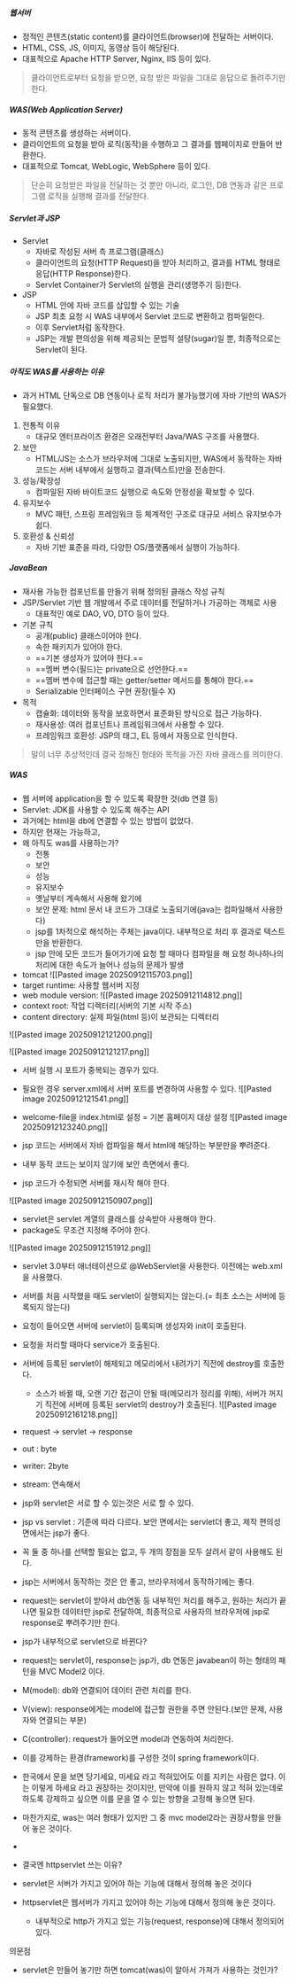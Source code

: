 ##### 웹서버
- 정적인 콘텐츠(static content)를 클라이언트(browser)에 전달하는 서버이다.
- HTML, CSS, JS, 이미지, 동영상 등이 해당된다.
- 대표적으로 Apache HTTP Server, Nginx, IIS 등이 있다.
> 클라이언트로부터 요청을 받으면, 요청 받은 파일을 그대로 응답으로 돌려주기만 한다.

##### WAS(Web Application Server)
- 동적 콘텐츠를 생성하는 서버이다.
- 클라이언트의 요청을 받아 로직(동작)을 수행하고 그 결과를 웹페이지로 만들어 반환한다.
- 대표적으로 Tomcat, WebLogic, WebSphere 등이 있다.
>단순히 요청받은 파일을 전달하는 것 뿐만 아니라, 로그인, DB 연동과 같은 프로그램 로직을 실행해 결과를 전달한다.


##### Servlet과 JSP
- Servlet
	- 자바로 작성된 서버 측 프로그램(클래스)
	- 클라이언트의 요청(HTTP Request)을 받아 처리하고, 결과를 HTML 형태로 응답(HTTP Response)한다.
	- Servlet Container가 Servlet의 실행을 관리(생명주기 등)한다.
- JSP
	- HTML 안에 자바 코드를 삽입할 수 있는 기술
	- JSP 최초 요청 시 WAS 내부에서 Servlet 코드로 변환하고 컴파일한다.
	- 이후 Servlet처럼 동작한다.
	- JSP는 개발 편의성을 위해 제공되는 문법적 설탕(sugar)일 뿐, 최종적으로는 Servlet이 된다.

##### 아직도 WAS를 사용하는 이유
- 과거 HTML 단독으로 DB 연동이나 로직 처리가 불가능했기에 자바 기반의 WAS가 필요했다.
1. 전통적 이유
	- 대규모 엔터프라이즈 환경은 오래전부터 Java/WAS 구조를 사용했다.
2. 보안
	- HTML/JS는 소스가 브라우저에 그대로 노출되지만, WAS에서 동작하는 자바 코드는 서버 내부에서 실행하고 결과(텍스트)만을 전송한다.
3. 성능/확장성
	- 컴파일된 자바 바이트코드 실행으로 속도와 안정성을 확보할 수 있다.
4. 유지보수
	- MVC 패턴, 스프링 프레임워크 등 체계적인 구조로 대규모 서비스 유지보수가 쉽다.
5. 호환성 & 신뢰성
	- 자바 기반 표준을 따라, 다양한 OS/플랫폼에서 실행이 가능하다.


##### JavaBean
- 재사용 가능한 컴포넌트를 만들기 위해 정의된 클래스 작성 규칙
- JSP/Servlet 기반 웹 개발에서 주로 데이터를 전달하거나 가공하는 객체로 사용
	- 대표적인 예로 DAO, VO, DTO 등이 있다.
- 기본 규칙
	- 공개(public) 클래스이어야 한다.
	- 속한 패키지가 있어야 한다.
	- ==기본 생성자가 있어야 한다.==
	- ==멤버 변수(필드)는 private으로 선언한다.==
	- ==멤버 변수에 접근할 때는 getter/setter 메서드를 통해야 한다.==
	- Serializable 인터페이스 구현 권장(필수 X)
- 목적
	- 캡슐화: 데이터와 동작을 보호하면서 표준화된 방식으로 접근 가능하다.
	- 재사용성: 여러 컴포넌트나 프레임워크에서 사용할 수 있다.
	- 프레임워크 호환성: JSP의 태그, EL 등에서 자동으로 인식한다.

> 말이 너무 추상적인데 결국 정해진 형태와 목적을 가진 자바 클래스를 의미한다.
##### WAS
- 웹 서버에 application을 할 수 있도록 확장한 것(db 연결 등)
- Servlet: JDK를 사용할 수 있도록 해주는 API
- 과거에는 html을 db에 연결할 수 있는 방법이 없었다.
- 하지만 현재는 가능하고, 
- 왜 아직도 was를 사용하는가?
	- 전통
	- 보안
	- 성능
	- 유지보수
	- 옛날부터 계속해서 사용해 왔기에
	- 보안 문제: html 문서 내 코드가 그대로 노출되기에(java는 컴파일해서 사용한다)
	- jsp를 1차적으로 해석하는 주체는 java이다. 내부적으로 처리 후 결과로 텍스트만을 반환한다.
	- jsp 안에 모든 코드가 들어가기에 요청 할 때마다 컴파일을 해 요청 하나하나의 처리에 대한 속도가 늘어나 성능의 문제가 발생
- tomcat
![[Pasted image 20250912115703.png]]
- target runtime: 사용할 웹서버 지정
- web module version: 
![[Pasted image 20250912114812.png]]
- context root: 작업 디렉터리(서버의 기본 시작 주소)
- content directory: 실제 파일(html 등)이 보관되는 디렉터리

![[Pasted image 20250912121200.png]]

![[Pasted image 20250912121217.png]]

- 서버 실행 시 포트가 중복되는 경우가 있다. 
- 필요한 경우 server.xml에서 서버 포트를 변경하여 사용할 수 있다.
![[Pasted image 20250912121541.png]]
- welcome-file을 index.html로 설정 = 기본 홈페이지 대상 설정
![[Pasted image 20250912123240.png]]


- jsp 코드는 서버에서 자바 컴파일을 해서 html에 해당하는 부분만을 뿌려준다.
- 내부 동작 코드는 보이지 않기에 보안 측면에서 좋다.
- jsp 코드가 수정되면 서버를 재시작 해야 한다.

![[Pasted image 20250912150907.png]]
- servlet은 servlet 계열의 클래스를 상속받아 사용해야 한다.
- package도 무조건 지정해 주어야 한다.

![[Pasted image 20250912151912.png]]
- servlet 3.0부터 애너테이션으로 @WebServlet을 사용한다. 이전에는 web.xml을 사용했다.

- 서버를 처음 시작했을 때도 servlet이 실행되지는 않는다.(= 최초 소스는 서버에 등록되지 않는다)
- 요청이 들어오면 서버에 servlet이 등록되며 생성자와 init이 호출된다.
- 요청을 처리할 때마다 service가 호출된다.
- 서버에 등록된 servlet이 해제되고 메모리에서 내려가기 직전에 destroy를 호출한다.
	- 소스가 바뀔 때, 오랜 기간 접근이 안될 때(메모리가 정리를 위해), 서버가 꺼지기 직전에 서버에 등록된 servlet의 destroy가 호출된다.
![[Pasted image 20250912161218.png]]


- request → servlet → response

- out : byte
- writer: 2byte
- stream: 연속해서

- jsp와 servlet은 서로 할 수 있는것은 서로 할 수 있다.
- jsp vs servlet : 기준에 따라 다르다. 보안 면에서는 servlet더 좋고, 제작 편의성 면에서는 jsp가 좋다.
- 꼭 둘 중 하나를 선택할 필요는 없고, 두 개의 장점을 모두 살려서 같이 사용해도 된다. 

- jsp는 서버에서 동작하는 것은 안 좋고, 브라우저에서 동작하기에는 좋다.
- request는 servlet이 받아서 db연동 등 내부적인 처리를 해주고, 원하는 처리가 끝나면 필요한 데이터만 jsp로 전달하여, 최종적으로 사용자의 브라우저에 jsp로 response로 뿌려주기만 한다.

- jsp가 내부적으로 servlet으로 바뀐다?

- request는 servlet이, response는 jsp가, db 연동은 javabean이 하는 형태의 패턴을 MVC Model2 이다.
- M(model): db와 연결되어 데이터 관련 처리를 한다.
- V(view): response에게는 model에 접근할 권한을 주면 안된다.(보안 문제, 사용자와 연결되는 부분)
- C(controller): request가 들어오면 model과 연동하여 처리한다.
- 이를 강제하는 환경(framework)를 구성한 것이 spring framework이다.

- 한국에서 문을 보면 당기세요, 미세요 라고 적혀있어도 이를 지키는 사람은 없다. 이는 이렇게 하세요 라고 권장하는 것이지만, 만약에 이를 원하지 않고 적혀 있는데로 하도록 강제하고 싶으면 이를 문을 열 수 있는 방향을 고정해 놓으면 된다.
- 마찬가지로, was는 여러 형태가 있지만 그 중 mvc model2라는 권장사항을 만들어 놓은 것이다.
- 

- 결국엔 httpservlet 쓰는 이유?
- servlet은 서버가 가지고 있어야 하는 기능에 대해서 정의해 놓은 것이다
- httpservlet은 웹서버가 가지고 있어야 하는 기능에 대해서 정의해 놓은 것이다.
	- 내부적으로 http가 가지고 있는 기능(request, response)에 대해서 정의되어 있다.

의문점
- servlet은 만들어 놓기만 하면 tomcat(was)이 알아서 가져가 사용하는 것인가?

